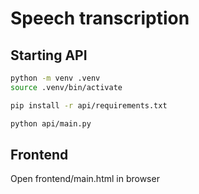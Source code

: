 # Speech transcription 

## Starting API  
```bash
python -m venv .venv 
source .venv/bin/activate

pip install -r api/requirements.txt

python api/main.py
```

## Frontend 
Open frontend/main.html in browser
